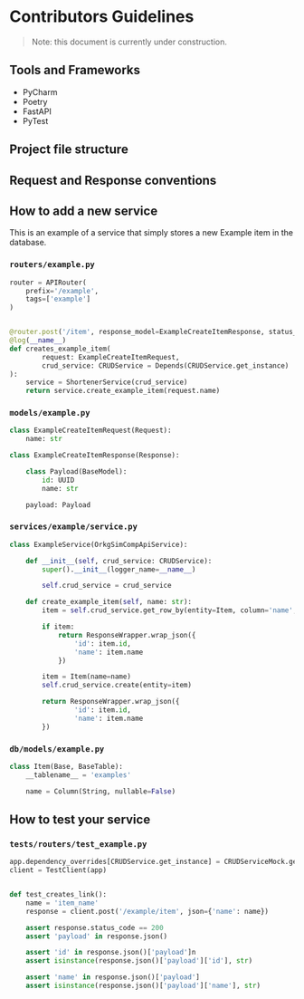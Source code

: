 # Contributors Guidelines
> Note: this document is currently under construction.

[//]: # (add some text here)

## Tools and Frameworks

[//]: # (add some text here)

* PyCharm
* Poetry
* FastAPI
* PyTest

## Project file structure

[//]: # (add some text here)

## Request and Response conventions

[//]: # (add some text here)

## How to add a new service

This is an example of a service that simply stores a new Example item in the database.

### `routers/example.py`

```python
router = APIRouter(
    prefix='/example',
    tags=['example']
)


@router.post('/item', response_model=ExampleCreateItemResponse, status_code=200)
@log(__name__)
def creates_example_item(
        request: ExampleCreateItemRequest,
        crud_service: CRUDService = Depends(CRUDService.get_instance)
):
    service = ShortenerService(crud_service)
    return service.create_example_item(request.name)
```

### `models/example.py`

```python
class ExampleCreateItemRequest(Request):
    name: str

class ExampleCreateItemResponse(Response):

    class Payload(BaseModel):
        id: UUID
        name: str

    payload: Payload
```

### `services/example/service.py`

```python
class ExampleService(OrkgSimCompApiService):

    def __init__(self, crud_service: CRUDService):
        super().__init__(logger_name=__name__)

        self.crud_service = crud_service

    def create_example_item(self, name: str):
        item = self.crud_service.get_row_by(entity=Item, column='name', value=name)

        if item:
            return ResponseWrapper.wrap_json({
                'id': item.id,
                'name': item.name
            })

        item = Item(name=name)
        self.crud_service.create(entity=item)

        return ResponseWrapper.wrap_json({
                'id': item.id,
                'name': item.name
        })
```

### `db/models/example.py`

```python
class Item(Base, BaseTable):
    __tablename__ = 'examples'

    name = Column(String, nullable=False)
```

##  How to test your service

### `tests/routers/test_example.py`

```python
app.dependency_overrides[CRUDService.get_instance] = CRUDServiceMock.get_instance
client = TestClient(app)


def test_creates_link():
    name = 'item_name'
    response = client.post('/example/item', json={'name': name})

    assert response.status_code == 200
    assert 'payload' in response.json()

    assert 'id' in response.json()['payload']n
    assert isinstance(response.json()['payload']['id'], str)

    assert 'name' in response.json()['payload']
    assert isinstance(response.json()['payload']['name'], str)
```

